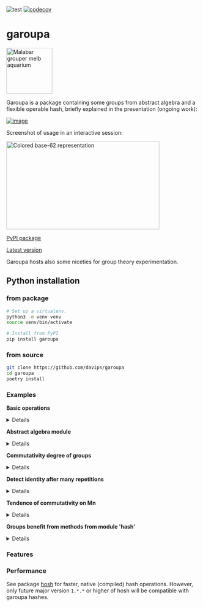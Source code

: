 ![test](https://github.com/davips/garoupa/workflows/test/badge.svg)
[![codecov](https://codecov.io/gh/davips/garoupa/branch/main/graph/badge.svg)](https://codecov.io/gh/davips/garoupa)

# garoupa
<p>
<a title="fir0002  flagstaffotos [at] gmail.com Canon 20D + Tamron 28-75mm f/2.8, GFDL 1.2 &lt;http://www.gnu.org/licenses/old-licenses/fdl-1.2.html&gt;, via Wikimedia Commons" href="https://commons.wikimedia.org/wiki/File:Malabar_grouper_melb_aquarium.jpg"><img width="120" alt="Malabar grouper melb aquarium" src="https://upload.wikimedia.org/wikipedia/commons/thumb/a/a7/Malabar_grouper_melb_aquarium.jpg/256px-Malabar_grouper_melb_aquarium.jpg"></a>
</p>

Garoupa is a package containing some groups from abstract algebra and a flexible operable hash, briefly explained in the presentation (ongoing work):

[![image](https://user-images.githubusercontent.com/3620506/114261273-11641e80-99b0-11eb-9fd8-929826e169a2.png)](https://docs.google.com/presentation/d/e/2PACX-1vSCTHD6FeLET6lKgexiqJQ6c4viu0F_60kjoDe0x2mm8RqdhkWOiRA4QN3Zr-QLCq9CsPs_qkAAgxso/embed?start=false&loop=false&delayms=3000)


Screenshot of usage in an interactive session:

<p>
<a href="https://github.com/davips/garoupa/blob/main/examples/frontimg.png">
<img src="https://raw.githubusercontent.com/davips/garoupa/main/examples/frontimg.png" alt="Colored base-62 representation" width="400" height="230">
</a>
</p>



[PyPI package](https://pypi.org/project/garoupa)

[Latest version](https://github.com/davips/garoupa)

Garoupa hosts also some niceties for group theory experimentation.

## Python installation
### from package
```bash
# Set up a virtualenv. 
python3 -m venv venv
source venv/bin/activate

# Install from PyPI
pip install garoupa
```

### from source
```bash
git clone https://github.com/davips/garoupa
cd garoupa
poetry install
```

### Examples
**Basic operations**
<details>
<p>

```python3
from garoupa import Hash

# Hashes can be multiplied.
from garoupa.hash import identity

a = Hash(blob=b"Some large binary content...")
b = Hash(blob=b"Some other binary content. Might be, e.g., an action or another large content.")
c = a * b
print(f"{a} * {b} = {c}")
"""
3dJZQ80zDmZ1hyah8Bj14GFU4gxRr7N2RY5My0iKJn0 * XdQj1SPgqbpRK2uFx4ShKttP6Mc0qHZgLdo6GTk6FO6 = bGkIRaQg4OOT21Ux5GBiP71v06XGkoiZQei1n3g9Izh
"""
```

```python3
print(~b)
# Multiplication can be reverted by the inverse hash. Zero is the identity hash.
print(f"{b} * {~b} = {b * ~b} = 0")
"""
R4J9jUDTFmjZqI7IpD3rrvVR4SA7opVCpZAu7ZnMID6
XdQj1SPgqbpRK2uFx4ShKttP6Mc0qHZgLdo6GTk6FO6 * R4J9jUDTFmjZqI7IpD3rrvVR4SA7opVCpZAu7ZnMID6 = 0000000000000000000000000000000000000000000 = 0
"""
```

```python3

print(f"{b} * {identity} = {b * identity} = b")
"""
XdQj1SPgqbpRK2uFx4ShKttP6Mc0qHZgLdo6GTk6FO6 * 0000000000000000000000000000000000000000000 = XdQj1SPgqbpRK2uFx4ShKttP6Mc0qHZgLdo6GTk6FO6 = b
"""
```

```python3

print(f"{c} * {~b} = {c * ~b} = {a} = a")
"""
bGkIRaQg4OOT21Ux5GBiP71v06XGkoiZQei1n3g9Izh * R4J9jUDTFmjZqI7IpD3rrvVR4SA7opVCpZAu7ZnMID6 = 3dJZQ80zDmZ1hyah8Bj14GFU4gxRr7N2RY5My0iKJn0 = 3dJZQ80zDmZ1hyah8Bj14GFU4gxRr7N2RY5My0iKJn0 = a
"""
```

```python3

print(f"{~a} * {c} = {~a * c} = {b} = b")
"""
v4QJKocAsbzzSMQre5nY8gxZvRtBgXkYQPn1d5wld4i * bGkIRaQg4OOT21Ux5GBiP71v06XGkoiZQei1n3g9Izh = XdQj1SPgqbpRK2uFx4ShKttP6Mc0qHZgLdo6GTk6FO6 = XdQj1SPgqbpRK2uFx4ShKttP6Mc0qHZgLdo6GTk6FO6 = b
"""
```

```python3

# Division is shorthand for reversion.
print(f"{c} / {b} = {c / b} = a")
"""
bGkIRaQg4OOT21Ux5GBiP71v06XGkoiZQei1n3g9Izh / XdQj1SPgqbpRK2uFx4ShKttP6Mc0qHZgLdo6GTk6FO6 = 3dJZQ80zDmZ1hyah8Bj14GFU4gxRr7N2RY5My0iKJn0 = a
"""
```

```python3

# Hash multiplication is not expected to be commutative.
print(f"{a * b} != {b * a}")
"""
bGkIRaQg4OOT21Ux5GBiP71v06XGkoiZQei1n3g9Izh != bGkIRaQg4OOT21Ux5GBiP7gof9J9FBHFaFtRUHFijIu
"""
```

```python3

# Hash multiplication is associative.
print(f"{a * (b * c)} = {(a * b) * c}")
"""
Dpki8EEC2ODuthyLOEqrbQBqQnXEv7LZ5GWUBy9Xr7s = Dpki8EEC2ODuthyLOEqrbQBqQnXEv7LZ5GWUBy9Xr7s
"""
```

```python3


```


</p>
</details>

**Abstract algebra module**
<details>
<p>

```python3
from itertools import islice
from math import factorial

from garoupa.algebra.cyclic import Z
from garoupa.algebra.dihedral import D
from garoupa.algebra.symmetric import Perm
from garoupa.algebra.symmetric import S

# Direct product between:
#   symmetric group S4;
#   cyclic group Z5; and,
#   dihedral group D4.
G = S(4) * Z(5) * D(4)
print(G)
"""
S4×Z5×D4
"""
```

```python3

# Operating over 5 sampled pairs.
for a, b in islice(zip(G, G), 0, 5):
    print(a, "*", b, "=", a * b, sep="\t")
"""
«[2, 0, 3, 1], 2, dr0»	*	«[0, 2, 1, 3], 0, dr4»	=	«[2, 3, 0, 1], 2, dr0»
«[3, 0, 1, 2], 3, dr1»	*	«[3, 0, 2, 1], 3, dr7»	=	«[2, 3, 1, 0], 1, dr0»
«[0, 1, 2, 3], 1, dr3»	*	«[2, 1, 0, 3], 3, dr3»	=	«[2, 1, 0, 3], 4, dr2»
«[2, 3, 0, 1], 3, dr2»	*	«[3, 0, 2, 1], 3, dr7»	=	«[1, 2, 0, 3], 1, dr1»
«[2, 3, 0, 1], 2, ds4»	*	«[1, 3, 0, 2], 0, ds4»	=	«[3, 1, 2, 0], 2, dr0»
"""
```

```python3

# Operator ~ is another way of sampling.
G = S(12)
print(~G)
"""
[10, 7, 3, 8, 11, 9, 2, 1, 6, 5, 0, 4]
"""
```

```python3

# Manual element creation.
last_perm_i = factorial(12) - 1
a = Perm(i=last_perm_i, n=12)
print("Last element of S35:", a)
"""
Last element of S35: [11, 10, 9, 8, 7, 6, 5, 4, 3, 2, 1, 0]
"""
```

```python3

# Inverse element. Group S4.
a = Perm(i=21, n=4)
b = Perm(i=17, n=4)
print(a, "*", ~a, "=", (a * ~a).i, "=", a * ~a, "= identity")
"""
[1, 3, 2, 0] * [3, 0, 2, 1] = 0 = [0, 1, 2, 3] = identity
"""
```

```python3

print(a, "*", b, "=", a * b)
"""
[1, 3, 2, 0] * [1, 2, 3, 0] = [3, 2, 0, 1]
"""
```

```python3

print(a, "*", b, "*", ~b, "=", a * b * ~b, "= a")
"""
[1, 3, 2, 0] * [1, 2, 3, 0] * [3, 0, 1, 2] = [1, 3, 2, 0] = a
"""
```


</p>
</details>

**Commutativity degree of groups**
<details>
<p>

```python3

from garoupa.algebra.cyclic import Z
from garoupa.algebra.dihedral import D
from garoupa.algebra.matrix.m import M


def traverse(G):
    i, count = G.order, G.order
    for idx, a in enumerate(G.sorted()):
        for b in list(G.sorted())[idx + 1:]:
            if a * b == b * a:
                count += 2
            i += 2
    print(f"|{G}| = ".rjust(20, ' '),
          f"{G.order}:".ljust(10, ' '),
          f"{count}/{i}:".rjust(15, ' '), f"  {G.bits} bits",
          f"\t{100 * count / i} %", sep="")


# Dihedral
traverse(D(8))
"""
             |D8| = 16:              112/256:  4.0 bits	43.75 %
"""
```

```python3
traverse(D(8) ^ 2)
"""
          |D8×D8| = 256:         12544/65536:  8.0 bits	19.140625 %
"""
```

```python3

# Z4!
traverse(Z(4) * Z(3) * Z(2))
"""
       |Z4×Z3×Z2| = 24:              576/576:  4.584962500721157 bits	100.0 %
"""
```

```python3

# M 3x3 %4
traverse(M(3, 4))

# Large groups (sampling is needed).
Gs = [D(8) ^ 3, D(8) ^ 4, D(8) ^ 5]
for G in Gs:
    i, count = 0, 0
    for a, b in zip(G, G):
        if a * b == b * a:
            count += 1
        if i >= 10_000:
            break
        i += 1
    print(f"|{G}| = ".rjust(20, ' '),
          f"{G.order}:".ljust(10, ' '),
          f"{count}/{i}:".rjust(15, ' '), f"  {G.bits} bits",
          f"\t~{100 * count / i} %", sep="")
"""
           |M3%4| = 64:            2560/4096:  6.0 bits	62.5 %
       |D8×D8×D8| = 4096:          843/10000:  12.0 bits	~8.43 %
    |D8×D8×D8×D8| = 65536:         358/10000:  16.0 bits	~3.58 %
 |D8×D8×D8×D8×D8| = 1048576:       146/10000:  20.0 bits	~1.46 %
"""
```


</p>
</details>

**Detect identity after many repetitions**
<details>
<p>

```python3

import operator
from datetime import datetime
from functools import reduce
from math import log
from sys import argv

from garoupa.algebra.dihedral import D

example = len(argv) == 1 or type(argv[1]) == str

primes = [3, 5, 7, 11, 13, 17, 19, 23, 29, 31, 37, 41, 43, 47, 53, 59, 61, 67, 71, 73, 79, 83, 89, 97, 101, 103, 107,
          109, 113, 127, 131, 137, 139, 149, 151, 157, 163, 167, 173, 179, 181, 191, 193, 197, 199, 211, 223, 227, 229,
          233, 239, 241, 251, 257, 263, 269, 271, 277, 281, 283, 293, 307, 311, 313, 317, 331, 337, 347, 349, 353, 359,
          367, 373, 379, 383, 389, 397, 401, 409, 419, 421, 431, 433, 439, 443, 449, 457, 461, 463, 467, 479, 487, 491,
          499, 503, 509, 521, 523, 541, 547, 557, 563, 569, 571, 577, 587, 593, 599, 601, 607, 613, 617, 619, 631, 641,
          643, 647, 653, 659, 661, 673, 677, 683, 691, 701, 709, 719, 727, 733, 739, 743, 751, 757, 761, 769, 773, 787,
          797, 809, 811, 821, 823, 827, 829, 839, 853, 857, 859, 863, 877, 881, 883, 887, 907, 911, 919, 929, 937, 941,
          947, 953, 967, 971, 977, 983, 991, 997, 1009]

if example:
    limit, sample = 30, 100
    lst = []  # See *.
    for n in primes[:5]:
        lst.append(D(n, seed=n))
    G = reduce(operator.mul, lst)
else:
    limit, sample = int(argv[2]), 100_000_000
    if argv[1] == "p64":
        G = reduce(operator.mul, [D(n) for n in primes[:13]])
    elif argv[1] == "p96":
        G = reduce(operator.mul, [D(n) for n in primes[:17]])
    elif argv[1] == "p128":
        G = reduce(operator.mul, [D(n) for n in primes[:21]])
    elif argv[1] == "p256":
        G = reduce(operator.mul, [D(n) for n in primes[:38]])
    elif argv[1] == "64":
        G = reduce(operator.mul, [D(n) for n in range(5, 31, 2)])
    elif argv[1] == "96":
        G = reduce(operator.mul, [D(n) for n in range(5, 41, 2)])
    elif argv[1] == "128":
        G = reduce(operator.mul, [D(n) for n in range(5, 51, 2)])
    else:
        G = reduce(operator.mul, [D(n) for n in range(5, 86, 2)])

print(f"{G.bits} bits   Pc: {G.comm_degree}   {G}", flush=True)
print("--------------------------------------------------------------", flush=True)
for hist in G.sampled_orders(sample=sample, limit=limit):
    tot = sum(hist.values())
    bad = 0  # See *.
    for k, v in hist.items():
        if k[0] <= limit:
            bad += v
    print(f"\nbits: {log(G.order, 2):.2f}  Pc: {G.comm_degree or -1:.2e}   a^<{limit}=0: {bad}/{tot} = {bad / tot:.2e}",
          G, datetime.now().strftime("%d/%m/%Y %H:%M:%S"), flush=True)
    print(hist, flush=True)
# * -> [Explicit FOR due to autogeneration of README through eval]
"""
18.874116854444512 bits   Pc: 0.006993006993006995   D3×D5×D7×D11×D13
--------------------------------------------------------------

bits: 18.87  Pc: 6.99e-03   a^<30=0: 37/100 = 3.70e-01 D3×D5×D7×D11×D13 10/04/2021 04:01:02
{(0, 9): 14, (10, 19): 10, (20, 29): 13, (inf, inf): 63}
"""
```


</p>
</details>

**Tendence of commutativity on Mn**
<details>
<p>

```python3
from itertools import chain

from garoupa.algebra.matrix.m import M
from garoupa.algebra.matrix.m8bit import M8bit


def traverse(G):
    i, count = G.order, G.order
    for idx, a in enumerate(G.sorted()):
        for b in list(G.sorted())[idx + 1:]:
            if a * b == b * a:
                count += 2
            i += 2
    print(f"|{G}| = ".rjust(20, ' '),
          f"{G.order}:".ljust(10, ' '),
          f"{count}/{i}:".rjust(15, ' '), f"  {G.bits} bits",
          f"\t{100 * count / i} %", sep="")


M1_4 = map(M, range(1, 5))
for G in chain(M1_4, [M8bit(), M(5)]):
    traverse(G)
# ...
for G in map(M, range(6, 11)):
    i, count = 0, 0
    for a, b in zip(G, G):
        if a * b == b * a:
            count += 1
        i += 1
        if i >= 1_000_000:
            break
    print(f"|{G}| = ".rjust(20, ' '),
          f"{G.order}:".ljust(10, ' '),
          f"{count}/{i}:".rjust(15, ' '), f"  {G.bits} bits",
          f"\t~{100 * count / i} %", sep="")

"""
|M1| = 1:                        1/1:  0 bits	100.0 %
|M2| = 2:                        4/4:  1 bits	100.0 %
|M3| = 8:                      40/64:  3 bits	62.5 %
|M4| = 64:                 1024/4096:  6 bits	25.0 %
|M8bit| = 256:              14848/65536:  8 bits	22.65625 %
|M5| = 1024:           62464/1048576:  10 bits	5.95703125 %
|M6| = 32768:              286/32768:  15 bits	0.872802734375 %
|M7| = 2097152:          683/1000000:  21 bits	0.0683 %
|M8| = 268435456:         30/1000000:  28 bits	0.003 %
|M9| = 68719476736:        1/1000000:  36 bits	0.0001 %
|M10| = 35184372088832:     0/1000000:  45 bits	0.0 %
"""
```
</p>
</details>

**Groups benefit from methods from module 'hash'**
<details>
<p>

```python3
from garoupa.algebra.matrix import M
m = ~M(23)
print(repr(m.hash))
```
<a href="https://github.com/davips/garoupa/blob/main/examples/7KDd8TiA3S11QTkUid2wy87DQIeGQ35vB1bsP5Y6DjZ.png">
<img src="https://raw.githubusercontent.com/davips/garoupa/main/examples/7KDd8TiA3S11QTkUid2wy87DQIeGQ35vB1bsP5Y6DjZ.png" alt="Colored base-62 representation" width="380" height="18">
</a>
</p>
</details>



### Features


### Performance
See package [hosh](https://pypi.org/project/hosh) for faster, native (compiled) hash operations.
However, only future major version `1.*.*` or higher of hosh will be compatible with garoupa hashes.
